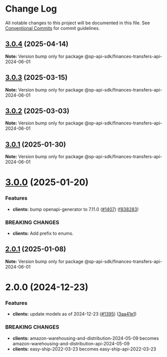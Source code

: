 # Change Log

All notable changes to this project will be documented in this file.
See [Conventional Commits](https://conventionalcommits.org) for commit guidelines.

## [3.0.4](https://github.com/bizon/selling-partner-api-sdk/compare/@sp-api-sdk/finances-transfers-api-2024-06-01@3.0.3...@sp-api-sdk/finances-transfers-api-2024-06-01@3.0.4) (2025-04-14)

**Note:** Version bump only for package @sp-api-sdk/finances-transfers-api-2024-06-01

## [3.0.3](https://github.com/bizon/selling-partner-api-sdk/compare/@sp-api-sdk/finances-transfers-api-2024-06-01@3.0.2...@sp-api-sdk/finances-transfers-api-2024-06-01@3.0.3) (2025-03-15)

**Note:** Version bump only for package @sp-api-sdk/finances-transfers-api-2024-06-01

## [3.0.2](https://github.com/bizon/selling-partner-api-sdk/compare/@sp-api-sdk/finances-transfers-api-2024-06-01@3.0.1...@sp-api-sdk/finances-transfers-api-2024-06-01@3.0.2) (2025-03-03)

**Note:** Version bump only for package @sp-api-sdk/finances-transfers-api-2024-06-01

## [3.0.1](https://github.com/bizon/selling-partner-api-sdk/compare/@sp-api-sdk/finances-transfers-api-2024-06-01@3.0.0...@sp-api-sdk/finances-transfers-api-2024-06-01@3.0.1) (2025-01-30)

**Note:** Version bump only for package @sp-api-sdk/finances-transfers-api-2024-06-01

# [3.0.0](https://github.com/bizon/selling-partner-api-sdk/compare/@sp-api-sdk/finances-transfers-api-2024-06-01@2.0.1...@sp-api-sdk/finances-transfers-api-2024-06-01@3.0.0) (2025-01-20)

### Features

* **clients:** bump openapi-generator to 7.11.0 ([#1407](https://github.com/bizon/selling-partner-api-sdk/issues/1407)) ([f838283](https://github.com/bizon/selling-partner-api-sdk/commit/f838283172bb7acc895cdecadeddbe9879c07ba6))

### BREAKING CHANGES

* **clients:** Add prefix to enums.

## [2.0.1](https://github.com/bizon/selling-partner-api-sdk/compare/@sp-api-sdk/finances-transfers-api-2024-06-01@2.0.0...@sp-api-sdk/finances-transfers-api-2024-06-01@2.0.1) (2025-01-08)

**Note:** Version bump only for package @sp-api-sdk/finances-transfers-api-2024-06-01

# 2.0.0 (2024-12-23)

### Features

* **clients:** update models as of 2024-12-23 ([#1395](https://github.com/bizon/selling-partner-api-sdk/issues/1395)) ([3aa41e1](https://github.com/bizon/selling-partner-api-sdk/commit/3aa41e1a3dd9e7dd568f3ca5fa6de63c3f1b1ba1))

### BREAKING CHANGES

* **clients:** amazon-warehousing-and-distribution-2024-05-09 becomes amazon-warehousing-and-distribution-api-2024-05-09
* **clients:** easy-ship-2022-03-23 becomes easy-ship-api-2022-03-23
